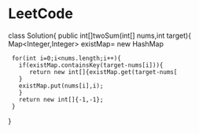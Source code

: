 # LeetCode
class Solution{
   public int[]twoSum(int[] nums,int target){
     Map<Integer,Integer> existMap= new HashMap
     
     for(int i=0;i<nums.length;i++){
       if(existMap.containsKey(target-nums[i])){
          return new int[]{existMap.get(target-nums[
       }
       existMap.put(nums[i],i);
       }
       return new int[]{-1,-1};
     }
   }
